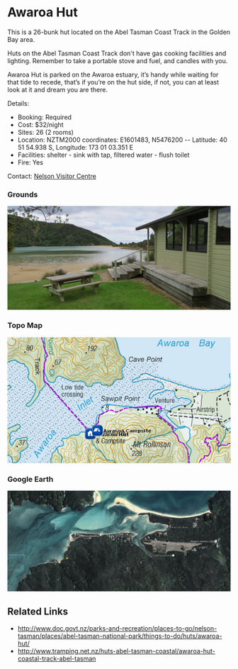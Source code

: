 # Awaroa Hut

This is a 26-bunk hut located on the Abel Tasman Coast Track in the Golden Bay area.

Huts on the Abel Tasman Coast Track don't have gas cooking facilities and lighting. Remember to take a portable stove and fuel, and candles with you.

Awaroa Hut is parked on the Awaroa estuary, it’s handy while waiting for that tide to recede, that’s if you’re on the hut side, if not, you can at least look at it and dream you are there.

Details:
* Booking: Required
* Cost: $32/night
* Sites: 26 (2 rooms)
* Location: NZTM2000 coordinates: E1601483, N5476200 -- Latitude: 40 51 54.938 S, Longitude: 173 01 03.351 E
* Facilities: shelter - sink with tap, filtered water - flush toilet
* Fire: Yes

Contact: [Nelson Visitor Centre](contacts.md#nelson-visitor-centre)

### Grounds
![Grounds](assets/awaroa-hut-grounds.jpg)

### Topo Map
![Topo Map](assets/awaroa-hut-topo-map.jpg)

### Google Earth
![Google Earth](assets/awaroa-hut-google-earth-map.jpg)

## Related Links
* http://www.doc.govt.nz/parks-and-recreation/places-to-go/nelson-tasman/places/abel-tasman-national-park/things-to-do/huts/awaroa-hut/
* http://www.tramping.net.nz/huts-abel-tasman-coastal/awaroa-hut-coastal-track-abel-tasman